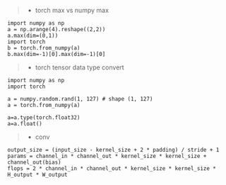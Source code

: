 > * torch max vs numpy max
```shell
import numpy as np
a = np.arange(4).reshape((2,2))
a.max(dim=(0,1))
import torch 
b = torch.from_numpy(a)
b.max(dim=-1)[0].max(dim=-1)[0]
```


> * torch tensor data type convert
```shell
import numpy as np
import torch

a = numpy.random.rand(1, 127) # shape (1, 127)
a = torch.from_numpy(a)

a=a.type(torch.float32)
a=a.float()
```


> * conv
```
output_size = (input_size - kernel_size + 2 * padding) / stride + 1
params = channel_in * channel_out * kernel_size * kernel_size + channel_out(bias)
flops = 2 * channel_in * channel_out * kernel_size * kernel_size * H_output * W_output
```

